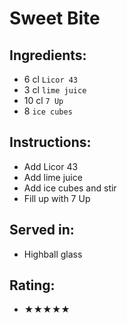 # Sweet Bite

## Ingredients:
- 6 cl `Licor 43`
- 3 cl `lime juice`
- 10 cl `7 Up` <!-- - 12 cl `7 Up` -->
- 8 `ice cubes`

## Instructions:
- Add Licor 43
- Add lime juice
- Add ice cubes and stir
- Fill up with 7 Up

## Served in:
- Highball glass

## Rating:
- ★★★★★